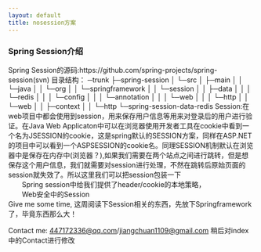 ```yaml
---
layout: default
title: nosession方案
---
```

<h3>Spring Session介绍</h3>
Spring Session的源码:https://github.com/spring-projects/spring-session(svn)
目录结构：
─trunk
├─spring-session
│  └─src
│      ├─main
│      │  └─java
│      │      └─org
│      │          └─springframework
│      │              └─session
│      │                  ├─data
│      │                  │  └─redis
│      │                  │      └─config
│      │                  │          └─annotation
│      │                  │              └─web
│      │                  │                  └─http
│      │                  └─web
│      │                      ├─context
│      │                      └─http    
└─spring-session-data-redis
Session:在web项目中都会使用到session，用来保存用户信息等用来对登录后的用户进行验证。在Java Web Applicaton中可以在浏览器使用开发者工具在cookie中看到一个名为JSESSION的cookie，这是spring默认的SESSION方案，同样在ASP.NET的项目中可以看到一个ASPSESSION的cookie名。同理SESSION机制默认在浏览器中是保存在内存中(浏览器？),如果我们需要在两个站点之间进行跳转，但是想保存这个用户信息，我们就需要对session进行处理，不然在跳转后原始页面的session就失效了。所以这里我们可以把session包装一下
<div style="margin-left:2em">Spring session中给我们提供了header/cookie的本地策略，</div>
<div style="margin-left:2em">Web安全中的Session</div>
Give me some time, 这周阅读下Session相关的东西，先放下Springframework了，毕竟东西那么大！

Contact me: 447172336@qq.com/jiangchuan1109@gmail.com  稍后对index中的Contact进行修改
